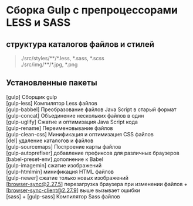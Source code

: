 # Сборка Gulp с препроцессорами LESS и SASS

## структура каталогов файлов и стилей
>./src/styles/\*\*/\*.less, *.sass, *.scss   
>./src/img/\*\*/\*.jpg, *.png     

## Установленные пакеты
[gulp] Сборщик gulp  
[gulp-less] Компилятор Less файлов  
[gulp-babbel] Преобразование файлов Java Script в старый формат  
[gulp-concat] Объединение нескольких файлов в один  
[gulp-uglify] Сжатие и оптимизация Java Script кода  
[gulp-rename] Переименовывание файлов  
[gulp-clean-css] Минификация и оптимизация CSS файлов  
[del] удаление каталогов и файлов  
[gulp-sourcemaps] Построение карты файлов  
[gulp-autoprefixer] добавление префиксов для различных браузеров  
[babel-preset-env] дополнение к Babel  
[gulp-imagemin] сжатие изображений  
[gulp-htmlmin] минификация HTML файлов  
[gulp-newer] сжатие только новых изображений    
[browser-sync@2.27.5] перезагрузка браузера при изменении файлов + [browser-sync-client@2.27.9] выше вызывает ошибки  
[sass] + [gulp-sass] Компилятор  Sass файлов  


